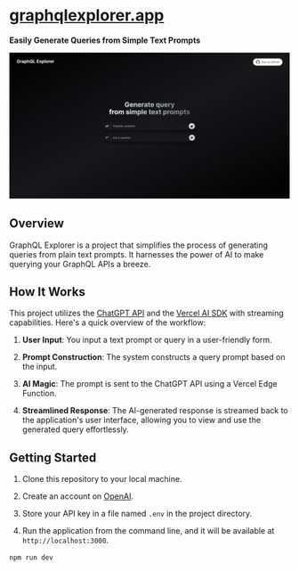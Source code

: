 # [graphqlexplorer.app](https://graphqlexplorer.vercel.app/)

**Easily Generate Queries from Simple Text Prompts**

[![GraphQL Explorer](./screen.png)](https://graphqlexplorer.vercel.app/)

## Overview

GraphQL Explorer is a project that simplifies the process of generating queries from plain text prompts. It harnesses the power of AI to make querying your GraphQL APIs a breeze.

## How It Works

This project utilizes the [ChatGPT API](https://openai.com/api/) and the [Vercel AI SDK](https://sdk.vercel.ai/docs) with streaming capabilities. Here's a quick overview of the workflow:

1. **User Input**: You input a text prompt or query in a user-friendly form.

2. **Prompt Construction**: The system constructs a query prompt based on the input.

3. **AI Magic**: The prompt is sent to the ChatGPT API using a Vercel Edge Function.

4. **Streamlined Response**: The AI-generated response is streamed back to the application's user interface, allowing you to view and use the generated query effortlessly.

## Getting Started

1. Clone this repository to your local machine.

2. Create an account on [OpenAI](https://beta.openai.com/account/api-keys).

3. Store your API key in a file named `.env` in the project directory.

4. Run the application from the command line, and it will be available at `http://localhost:3000`.

```bash
npm run dev
```
